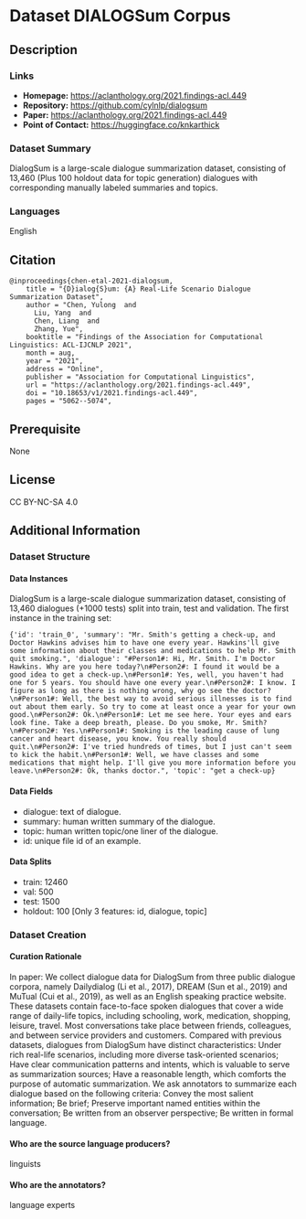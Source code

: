 # Dataset DIALOGSum Corpus

## Description
### Links
- **Homepage:** https://aclanthology.org/2021.findings-acl.449
- **Repository:** https://github.com/cylnlp/dialogsum
- **Paper:** https://aclanthology.org/2021.findings-acl.449
- **Point of Contact:** https://huggingface.co/knkarthick

### Dataset Summary
DialogSum is a large-scale dialogue summarization dataset, consisting of 13,460 (Plus 100 holdout data for topic generation) dialogues with corresponding manually labeled summaries and topics.
### Languages
English

## Citation
```
@inproceedings{chen-etal-2021-dialogsum,
    title = "{D}ialog{S}um: {A} Real-Life Scenario Dialogue Summarization Dataset",
    author = "Chen, Yulong  and
      Liu, Yang  and
      Chen, Liang  and
      Zhang, Yue",
    booktitle = "Findings of the Association for Computational Linguistics: ACL-IJCNLP 2021",
    month = aug,
    year = "2021",
    address = "Online",
    publisher = "Association for Computational Linguistics",
    url = "https://aclanthology.org/2021.findings-acl.449",
    doi = "10.18653/v1/2021.findings-acl.449",
    pages = "5062--5074",
```

## Prerequisite
None

## License
CC BY-NC-SA 4.0

## Additional Information
### Dataset Structure
#### Data Instances
DialogSum is a large-scale dialogue summarization dataset, consisting of 13,460 dialogues (+1000 tests) split into train, test and validation.
The first instance in the training set:
```
{'id': 'train_0', 'summary': "Mr. Smith's getting a check-up, and Doctor Hawkins advises him to have one every year. Hawkins'll give some information about their classes and medications to help Mr. Smith quit smoking.", 'dialogue': "#Person1#: Hi, Mr. Smith. I'm Doctor Hawkins. Why are you here today?\n#Person2#: I found it would be a good idea to get a check-up.\n#Person1#: Yes, well, you haven't had one for 5 years. You should have one every year.\n#Person2#: I know. I figure as long as there is nothing wrong, why go see the doctor?\n#Person1#: Well, the best way to avoid serious illnesses is to find out about them early. So try to come at least once a year for your own good.\n#Person2#: Ok.\n#Person1#: Let me see here. Your eyes and ears look fine. Take a deep breath, please. Do you smoke, Mr. Smith?\n#Person2#: Yes.\n#Person1#: Smoking is the leading cause of lung cancer and heart disease, you know. You really should quit.\n#Person2#: I've tried hundreds of times, but I just can't seem to kick the habit.\n#Person1#: Well, we have classes and some medications that might help. I'll give you more information before you leave.\n#Person2#: Ok, thanks doctor.", 'topic': "get a check-up}
```
#### Data Fields
- dialogue: text of dialogue.
- summary: human written summary of the dialogue.
- topic: human written topic/one liner of the dialogue.
- id: unique file id of an example.
#### Data Splits
- train: 12460
- val: 500
- test: 1500
- holdout: 100 [Only 3 features: id, dialogue, topic]
### Dataset Creation
#### Curation Rationale
In paper:
We collect dialogue data for DialogSum from three public dialogue corpora, namely Dailydialog (Li et al., 2017), DREAM (Sun et al., 2019) and MuTual (Cui et al., 2019), as well as an English speaking practice website. These datasets contain face-to-face spoken dialogues that cover a wide range of daily-life topics, including schooling, work, medication, shopping, leisure, travel. Most conversations take place between friends, colleagues, and between service providers and customers.
Compared with previous datasets, dialogues from DialogSum have distinct characteristics:
Under rich real-life scenarios, including more diverse task-oriented scenarios;
Have clear communication patterns and intents, which is valuable to serve as summarization sources;
Have a reasonable length, which comforts the purpose of automatic summarization.
We ask annotators to summarize each dialogue based on the following criteria:
Convey the most salient information;
Be brief;
Preserve important named entities within the conversation;
Be written from an observer perspective;
Be written in formal language.
#### Who are the source language producers?
linguists
#### Who are the annotators?
language experts
